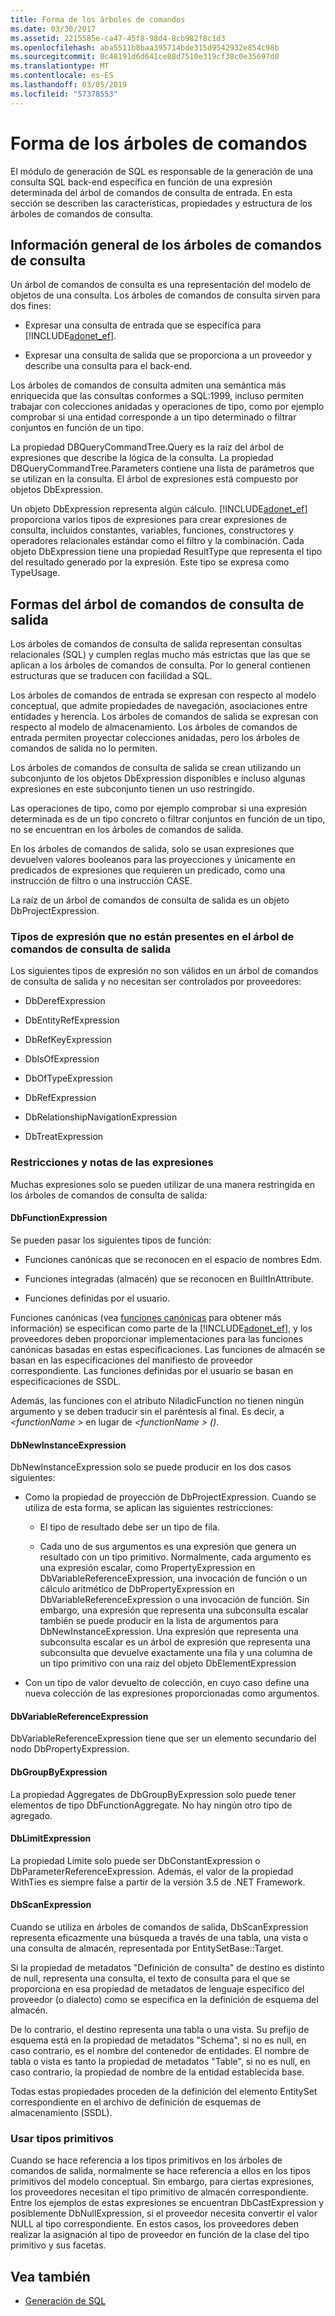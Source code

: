 ```yaml
---
title: Forma de los árboles de comandos
ms.date: 03/30/2017
ms.assetid: 2215585e-ca47-45f8-98d4-8cb982f8c1d3
ms.openlocfilehash: aba5511b8baa395714bde315d9542932e854c98b
ms.sourcegitcommit: 0c48191d6d641ce88d7510e319cf38c0e35697d0
ms.translationtype: MT
ms.contentlocale: es-ES
ms.lasthandoff: 03/05/2019
ms.locfileid: "57378553"
---
```

# <a name="the-shape-of-the-command-trees"></a>Forma de los árboles de comandos

El módulo de generación de SQL es responsable de la generación de una consulta SQL back-end específica en función de una expresión determinada del árbol de comandos de consulta de entrada. En esta sección se describen las características, propiedades y estructura de los árboles de comandos de consulta.

## <a name="query-command-trees-overview"></a>Información general de los árboles de comandos de consulta

Un árbol de comandos de consulta es una representación del modelo de objetos de una consulta. Los árboles de comandos de consulta sirven para dos fines:

- Expresar una consulta de entrada que se especifica para [!INCLUDE[adonet_ef](../../../../../includes/adonet-ef-md.md)].

- Expresar una consulta de salida que se proporciona a un proveedor y describe una consulta para el back-end.

Los árboles de comandos de consulta admiten una semántica más enriquecida que las consultas conformes a SQL:1999, incluso permiten trabajar con colecciones anidadas y operaciones de tipo, como por ejemplo comprobar si una entidad corresponde a un tipo determinado o filtrar conjuntos en función de un tipo.

La propiedad DBQueryCommandTree.Query es la raíz del árbol de expresiones que describe la lógica de la consulta. La propiedad DBQueryCommandTree.Parameters contiene una lista de parámetros que se utilizan en la consulta. El árbol de expresiones está compuesto por objetos DbExpression.

Un objeto DbExpression representa algún cálculo. 
  [!INCLUDE[adonet_ef](../../../../../includes/adonet-ef-md.md)] proporciona varios tipos de expresiones para crear expresiones de consulta, incluidos constantes, variables, funciones, constructores y operadores relacionales estándar como el filtro y la combinación. Cada objeto DbExpression tiene una propiedad ResultType que representa el tipo del resultado generado por la expresión. Este tipo se expresa como TypeUsage.

## <a name="shapes-of-the-output-query-command-tree"></a>Formas del árbol de comandos de consulta de salida

Los árboles de comandos de consulta de salida representan consultas relacionales (SQL) y cumplen reglas mucho más estrictas que las que se aplican a los árboles de comandos de consulta. Por lo general contienen estructuras que se traducen con facilidad a SQL.

Los árboles de comandos de entrada se expresan con respecto al modelo conceptual, que admite propiedades de navegación, asociaciones entre entidades y herencia. Los árboles de comandos de salida se expresan con respecto al modelo de almacenamiento. Los árboles de comandos de entrada permiten proyectar colecciones anidadas, pero los árboles de comandos de salida no lo permiten.

Los árboles de comandos de consulta de salida se crean utilizando un subconjunto de los objetos DbExpression disponibles e incluso algunas expresiones en este subconjunto tienen un uso restringido.

Las operaciones de tipo, como por ejemplo comprobar si una expresión determinada es de un tipo concreto o filtrar conjuntos en función de un tipo, no se encuentran en los árboles de comandos de salida.

En los árboles de comandos de salida, solo se usan expresiones que devuelven valores booleanos para las proyecciones y únicamente en predicados de expresiones que requieren un predicado, como una instrucción de filtro o una instrucción CASE.

La raíz de un árbol de comandos de consulta de salida es un objeto DbProjectExpression.

### <a name="expression-types-not-present-in-output-query-command-trees"></a>Tipos de expresión que no están presentes en el árbol de comandos de consulta de salida

Los siguientes tipos de expresión no son válidos en un árbol de comandos de consulta de salida y no necesitan ser controlados por proveedores:

- DbDerefExpression

- DbEntityRefExpression

- DbRefKeyExpression

- DbIsOfExpression

- DbOfTypeExpression

- DbRefExpression

- DbRelationshipNavigationExpression

- DbTreatExpression

### <a name="expression-restrictions-and-notes"></a>Restricciones y notas de las expresiones

Muchas expresiones solo se pueden utilizar de una manera restringida en los árboles de comandos de consulta de salida:

#### <a name="dbfunctionexpression"></a>DbFunctionExpression

Se pueden pasar los siguientes tipos de función:

- Funciones canónicas que se reconocen en el espacio de nombres Edm.

- Funciones integradas (almacén) que se reconocen en BuiltInAttribute.

- Funciones definidas por el usuario.

Funciones canónicas (vea [funciones canónicas](../../../../../docs/framework/data/adonet/ef/language-reference/canonical-functions.md) para obtener más información) se especifican como parte de la [!INCLUDE[adonet_ef](../../../../../includes/adonet-ef-md.md)], y los proveedores deben proporcionar implementaciones para las funciones canónicas basadas en estas especificaciones. Las funciones de almacén se basan en las especificaciones del manifiesto de proveedor correspondiente. Las funciones definidas por el usuario se basan en especificaciones de SSDL.

Además, las funciones con el atributo NiladicFunction no tienen ningún argumento y se deben traducir sin el paréntesis al final.  Es decir, a  *\<functionName >* en lugar de  *\<functionName > ()*.

#### <a name="dbnewinstanceexpression"></a>DbNewInstanceExpression

DbNewInstanceExpression solo se puede producir en los dos casos siguientes:

- Como la propiedad de proyección de DbProjectExpression.  Cuando se utiliza de esta forma, se aplican las siguientes restricciones:

    - El tipo de resultado debe ser un tipo de fila.

    - Cada uno de sus argumentos es una expresión que genera un resultado con un tipo primitivo. Normalmente, cada argumento es una expresión escalar, como PropertyExpression en DbVariableReferenceExpression, una invocación de función o un cálculo aritmético de DbPropertyExpression en DbVariableReferenceExpression o una invocación de función. Sin embargo, una expresión que representa una subconsulta escalar también se puede producir en la lista de argumentos para DbNewInstanceExpression. Una expresión que representa una subconsulta escalar es un árbol de expresión que representa una subconsulta que devuelve exactamente una fila y una columna de un tipo primitivo con una raíz del objeto DbElementExpression

- Con un tipo de valor devuelto de colección, en cuyo caso define una nueva colección de las expresiones proporcionadas como argumentos.

#### <a name="dbvariablereferenceexpression"></a>DbVariableReferenceExpression

DbVariableReferenceExpression tiene que ser un elemento secundario del nodo DbPropertyExpression.

#### <a name="dbgroupbyexpression"></a>DbGroupByExpression

La propiedad Aggregates de DbGroupByExpression solo puede tener elementos de tipo DbFunctionAggregate. No hay ningún otro tipo de agregado.

#### <a name="dblimitexpression"></a>DbLimitExpression

La propiedad Limite solo puede ser DbConstantExpression o DbParameterReferenceExpression. Además, el valor de la propiedad WithTies es siempre false a partir de la versión 3.5 de .NET Framework.

#### <a name="dbscanexpression"></a>DbScanExpression

Cuando se utiliza en árboles de comandos de salida, DbScanExpression representa eficazmente una búsqueda a través de una tabla, una vista o una consulta de almacén, representada por EntitySetBase::Target.

Si la propiedad de metadatos "Definición de consulta" de destino es distinto de null, representa una consulta, el texto de consulta para el que se proporciona en esa propiedad de metadatos de lenguaje específico del proveedor (o dialecto) como se especifica en la definición de esquema del almacén.

De lo contrario, el destino representa una tabla o una vista. Su prefijo de esquema está en la propiedad de metadatos "Schema", si no es null, en caso contrario, es el nombre del contenedor de entidades.  El nombre de tabla o vista es tanto la propiedad de metadatos "Table", si no es null, en caso contrario, la propiedad de nombre de la entidad establecida base.

Todas estas propiedades proceden de la definición del elemento EntitySet correspondiente en el archivo de definición de esquemas de almacenamiento (SSDL).

### <a name="using-primitive-types"></a>Usar tipos primitivos

Cuando se hace referencia a los tipos primitivos en los árboles de comandos de salida, normalmente se hace referencia a ellos en los tipos primitivos del modelo conceptual. Sin embargo, para ciertas expresiones, los proveedores necesitan el tipo primitivo de almacén correspondiente. Entre los ejemplos de estas expresiones se encuentran DbCastExpression y posiblemente DbNullExpression, si el proveedor necesita convertir el valor NULL al tipo correspondiente. En estos casos, los proveedores deben realizar la asignación al tipo de proveedor en función de la clase del tipo primitivo y sus facetas.

## <a name="see-also"></a>Vea también

- [Generación de SQL](../../../../../docs/framework/data/adonet/ef/sql-generation.md)

